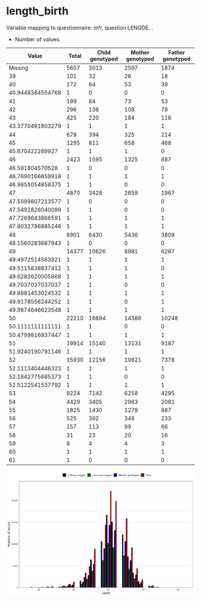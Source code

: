 # length_birth
Variable mapping to questionnaire: mfr, question LENGDE.
.
- Number of values:

| Value | Total | Child genotyped | Mother genotyped | Father genotyped |
| ----- | ----- | --------------- | ---------------- | ---------------- |
| Missing | 5607 | 3013 | 2597 | 1874 |
| 39 | 101 | 32 | 26 |18 |
| 40 | 172 | 64 | 53 |39 |
| 40.9448384554768 | 1 | 0 | 0 |0 |
| 41 | 199 | 84 | 73 |53 |
| 42 | 296 | 138 | 108 |78 |
| 43 | 425 | 220 | 184 |116 |
| 43.3770491803279 | 1 | 1 | 1 |1 |
| 44 | 678 | 394 | 325 |214 |
| 45 | 1295 | 811 | 658 |468 |
| 45.670422269927 | 1 | 1 | 1 |0 |
| 46 | 2423 | 1595 | 1325 |887 |
| 46.591804570528 | 1 | 0 | 0 |0 |
| 46.7690166859918 | 1 | 1 | 1 |1 |
| 46.9855054858375 | 1 | 1 | 0 |0 |
| 47 | 4870 | 3428 | 2859 |1967 |
| 47.5099807213577 | 1 | 0 | 0 |0 |
| 47.5492826040099 | 1 | 1 | 0 |0 |
| 47.7269643866591 | 1 | 1 | 1 |1 |
| 47.8032786885246 | 1 | 1 | 1 |1 |
| 48 | 8901 | 6430 | 5436 |3809 |
| 48.1560283687943 | 1 | 0 | 0 |0 |
| 49 | 14377 | 10626 | 8981 |6287 |
| 49.4972514563321 | 1 | 1 | 1 |1 |
| 49.5115838837412 | 1 | 1 | 1 |0 |
| 49.6282620005668 | 1 | 1 | 1 |1 |
| 49.7037037037037 | 1 | 1 | 0 |0 |
| 49.8881453024532 | 1 | 1 | 1 |1 |
| 49.9178556244252 | 1 | 1 | 0 |1 |
| 49.9874646623548 | 1 | 1 | 1 |1 |
| 50 | 22210 | 16694 | 14386 |10248 |
| 50.1111111111111 | 1 | 1 | 0 |0 |
| 50.4799816937447 | 1 | 1 | 1 |1 |
| 51 | 19914 | 15140 | 13131 |9187 |
| 51.9240190791146 | 1 | 1 | 1 |1 |
| 52 | 15930 | 12156 | 10621 |7378 |
| 52.1113404446323 | 1 | 1 | 1 |1 |
| 52.1842775685373 | 1 | 1 | 0 |0 |
| 52.5122541537792 | 1 | 1 | 1 |1 |
| 53 | 9224 | 7142 | 6258 |4295 |
| 54 | 4429 | 3405 | 2983 |2081 |
| 55 | 1825 | 1430 | 1279 |887 |
| 56 | 525 | 392 | 348 |233 |
| 57 | 157 | 113 | 99 |66 |
| 58 | 31 | 23 | 20 |16 |
| 59 | 8 | 4 | 4 |3 |
| 60 | 1 | 1 | 1 |1 |
| 61 | 1 | 0 | 0 |0 |



![](length_birth_n.png)



